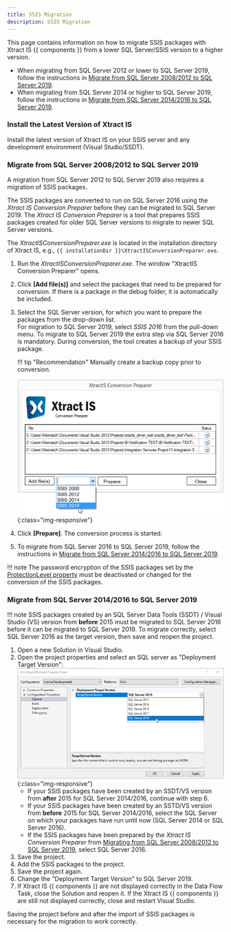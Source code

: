 ```yaml
---
title: SSIS Migration
description: SSIS Migration
---
```


This page contains information on how to migrate SSIS packages with Xtract IS {{ components }} from a lower SQL Server/SSIS version to a higher version. 

- When migrating from SQL Server 2012 or lower to SQL Server 2019, follow the instructions in [Migrate from SQL Server 2008/2012 to SQL Server 2019](#migrate-from-sql-server-20082012-to-sql-server-2019).
- When migrating from SQL Server 2014 or higher to SQL Server 2019, follow the instructions in [Migrate from SQL Server 2014/2016 to SQL Server 2019](#migrate-from-sql-server-20142016-to-sql-server-2019).

### Install the Latest Version of Xtract IS

Install the latest version of Xtract IS on your SSIS server and any development environment (Visual Studio/SSDT).


### Migrate from SQL Server 2008/2012 to SQL Server 2019

A migration from SQL Server 2012 to SQL Server 2019 also requires a migration of SSIS packages.

The SSIS packages are converted to run on SQL Server 2016 using the *Xtract IS Conversion Preparer* before they can be migrated to SQL Server 2019.
The *Xtract IS Conversion Preparer* is a tool that prepares SSIS packages created for older SQL Server versions to migrate to newer SQL Server versions.

The *XtractISConversionPreparer.exe* is located in the installation directory of Xtract IS, e.g., `{{ installationDir }}\XtractISConversionPreparer.exe`. 

1. Run the *XtractISConversionPreparer.exe*. The window "XtractIS Conversion Preparer" opens.
2. Click **[Add file(s)]** and select the packages that need to be prepared for conversion.
If there is a package in the debug folder, it is automatically be included.
3. Select the SQL Server version, for which you want to prepare the packages from the drop-down list.<br>
For migration to SQL Server 2019, select *SSIS 2016* from the pull-down menu. 
To migrate to SQL Server 2019 the extra step via SQL Server 2016 is mandatory.
During conversion, the tool creates a backup of your SSIS package. <br>

	!!! tip "Recommendation"
		Manually create a backup copy prior to conversion.
		
	![XIS_ConversionPreparer_2016](../../assets/images/xis/documentation/setup/XIS_ConversionPreparer_2016.png){:class="img-responsive"}
4. Click **[Prepare]**. The conversion process is started. <br>
5. To migrate from SQL Server 2016 to SQL Server 2019, follow the instructions in [Migrate from SQL Server 2014/2016 to SQL Server 2019](#migrate-from-sql-server-20142016-to-sql-server-2019).

!!! note
	The password encryption of the SSIS packages set by the [ProtectionLevel property](https://docs.microsoft.com/en-us/sql/integration-services/security/access-control-for-sensitive-data-in-packages?view=sql-server-ver15#set_protection) must be deactivated or changed for the conversion of the SSIS packages.

### Migrate from SQL Server 2014/2016 to SQL Server 2019

!!! note
	SSIS packages created by an SQL Server Data Tools (SSDT) / Visual Studio (VS) version from **before** 2015 must be migrated to SQL Server 2016 before it can be migrated to SQL Server 2019.
	To migrate correctly, select SQL Server 2016 as the target version, then save and reopen the project.

1. Open a new Solution in Visual Studio.
2. Open the project properties and select an SQL server as "Deployment Target Version":<br>
![VS-Deployment-Target](../../assets/images/xis/documentation/setup/VS_Deployment_Target.png){:class="img-responsive"}
	- If your SSIS packages have been created by an SSDT/VS version from **after** 2015 for SQL Server 2014/2016, continue with step 6.
	- If your SSIS packages have been created by an SSTD/VS version from **before** 2015 for SQL Server 2014/2016, select the SQL Server on which your packages have run until now (SQL Server 2014 or SQL Server 2016).
	- If the SSIS packages have been prepared by the *Xtract IS Conversion Preparer* from [Migrating from SQL Server 2008/2012 to SQL Server 2019](#migrate-from-sql-server-20082012-to-sql-server-2019), select SQL Server 2016.<br>
3. Save the project.
4. Add the SSIS packages to the project.
5. Save the project again.
6. Change the "Deployment Target Version" to SQL Server 2019.
7. If Xtract IS {{ components }} are not displayed correctly in the Data Flow Task, close the Solution and reopen it.
If the Xtract IS {{ components }} are still not displayed correctly, close and restart Visual Studio.

Saving the project before and after the import of SSIS packages is necessary for the migration to work correctly.
